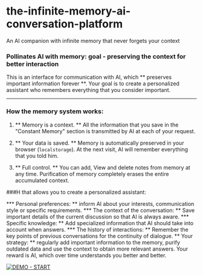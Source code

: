 # the-infinite-memory-ai-conversation-platform
An AI companion with infinite memory that never forgets your context


### Pollinates AI with memory: goal - preserving the context for better interaction

This is an interface for communication with AI, which ** preserves important information forever **. Your goal is to create a personalized assistant who remembers everything that you consider important.

---

### How the memory system works:

1. ** Memory is a context.
** All the information that you save in the "Constant Memory" section is transmitted by AI at each of your request.

2. ** Your data is saved. ** Memory is automatically preserved in your browser (`localstorage`). At the next visit, AI will remember everything that you told him.

3. ** Full control. ** You can add,
View and delete notes from memory at any time. Purification of memory completely erases the entire accumulated context.

###H that allows you to create a personalized assistant:

*** Personal preferences: ** inform AI about your interests, communication style or specific requirements.
*** The context of the conversation: ** Save important details of the current discussion so that AI is always aware.
*** Specific knowledge: ** Add specialized information that AI should take into account when answers.
*** The history of interactions: ** Remember the key points of previous conversations for the continuity of dialogue.
** Your strategy: ** regularly add important information to the memory, purify outdated data and use the context to obtain more relevant answers. Your reward is AI, which over time understands you better and better.


[![DEMO - START](https://img.shields.io/badge/DEMO_-_START-black.svg?style=for-the-badge&logo=ai&logoColor=blue&color=black)](ваш-url-здесь)
